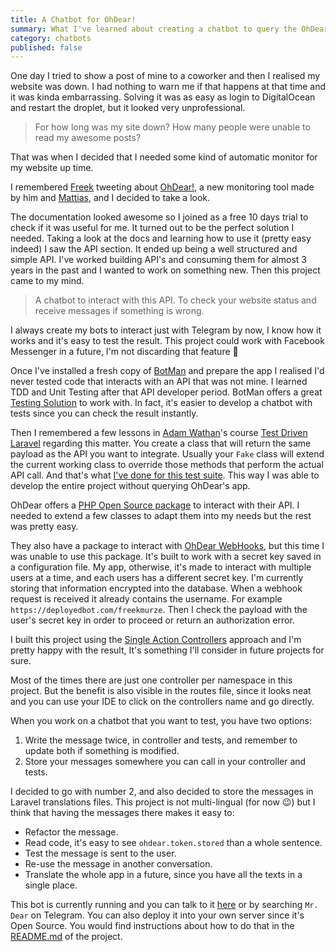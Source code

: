 ```yaml
---
title: A Chatbot for OhDear!
summary: What I've learned about creating a chatbot to query the OhDear site API.
category: chatbots
published: false
---
```


One day I tried to show a post of mine to a coworker and then I realised my website was down. I had nothing to warn me if that happens at that time and it was kinda embarrassing. Solving it was as easy as login to DigitalOcean and restart the droplet, but it looked very unprofessional. 

>For how long was my site down? How many people were unable to read my awesome posts?

That was when I decided that I needed some kind of automatic monitor for my website up time.

I remembered [Freek](https://twitter.com/freekmurze) tweeting about [OhDear!](https://ohdear.app), a new monitoring tool made by him and [Mattias](https://twitter.com/mattiasgeniar), and I decided to take a look.

The documentation looked awesome so I joined as a free 10 days trial to check if it was useful for me. It turned out to be the perfect solution I needed. Taking a look at the docs and learning how to use it (pretty easy indeed) I saw the API section. It ended up being a well structured and simple API. I've worked building API's and consuming them for almost 3 years in the past and I wanted to work on something new. Then this project came to my mind.

> A chatbot to interact with this API. To check your website status and receive messages if something is wrong.

I always create my bots to interact just with Telegram by now, I know how it works and it's easy to test the result. This project could work with Facebook Messenger in a future, I'm not discarding that feature 🤔

Once I've installed a fresh copy of [BotMan](https://botman.io) and prepare the app I realised I'd never tested code that interacts with an API that was not mine. I learned TDD and Unit Testing after that API developer period. BotMan offers a great [Testing Solution](https://botman.io/2.0/testing) to work with. In fact, it's easier to develop a chatbot with tests since you can check the result instantly.

Then I remembered a few lessons in [Adam Wathan](https://twitter.com/adamwathan)'s course [Test Driven Laravel](https://course.testdrivenlaravel.com) regarding this matter. You create a class that will return the same payload as the API you want to integrate. Usually your `Fake` class will extend the current working class to override those methods that perform the actual API call. And that's what [I've done for this test suite](https://github.com/Lloople/bot-mr-dear/tree/master/tests/Fakes). This way I was able to develop the entire project without querying OhDear's app.

OhDear offers a [PHP Open Source package](https://github.com/ohdearapp/ohdear-php-sdk) to interact with their API. I needed to extend a few classes to adapt them into my needs but the rest was pretty easy.

They also have a package to interact with [OhDear WebHooks](https://github.com/ohdearapp/laravel-ohdear-webhooks), but this time I was unable to use this package. It's built to work with a secret key saved in a configuration file. My app, otherwise, it's made to interact with multiple users at a time, and each users has a different secret key. I'm currently storing that information encrypted into the database. When a webhook request is received it already contains the username. For example `https://deployedbot.com/freekmurze`. Then I check the payload with the user's secret key in order to proceed or return an authorization error.

I built this project using the [Single Action Controllers](https://laravel.com/docs/5.7/controllers#single-action-controllers) approach and I'm pretty happy with the result, It's something I'll consider in future projects for sure.

Most of the times there are just one controller per namespace in this project. But the benefit is also visible in the routes file, since it looks neat and you can use your IDE to click on the controllers name and go directly.

When you work on a chatbot that you want to test, you have two options:

1. Write the message twice, in controller and tests, and remember to update both if something is modified.
2. Store your messages somewhere you can call in your controller and tests.

I decided to go with number 2, and also decided to store the messages in Laravel translations files. This project is not multi-lingual (for now 😉) but I think that having the messages there makes it easy to:

- Refactor the message.
- Read code, it's easy to see `ohdear.token.stored` than a whole sentence.
- Test the message is sent to the user.
- Re-use the message in another conversation.
- Translate the whole app in a future, since you have all the texts in a single place.

This bot is currently running and you can talk to it [here](http://t.me/MrDear_bot) or by searching `Mr. Dear` on Telegram. You can also deploy it into your own server since it's Open Source. You would find instructions about how to do that in the [README.md](https://github.com/lloople/bot-mr-dear) of the project.
